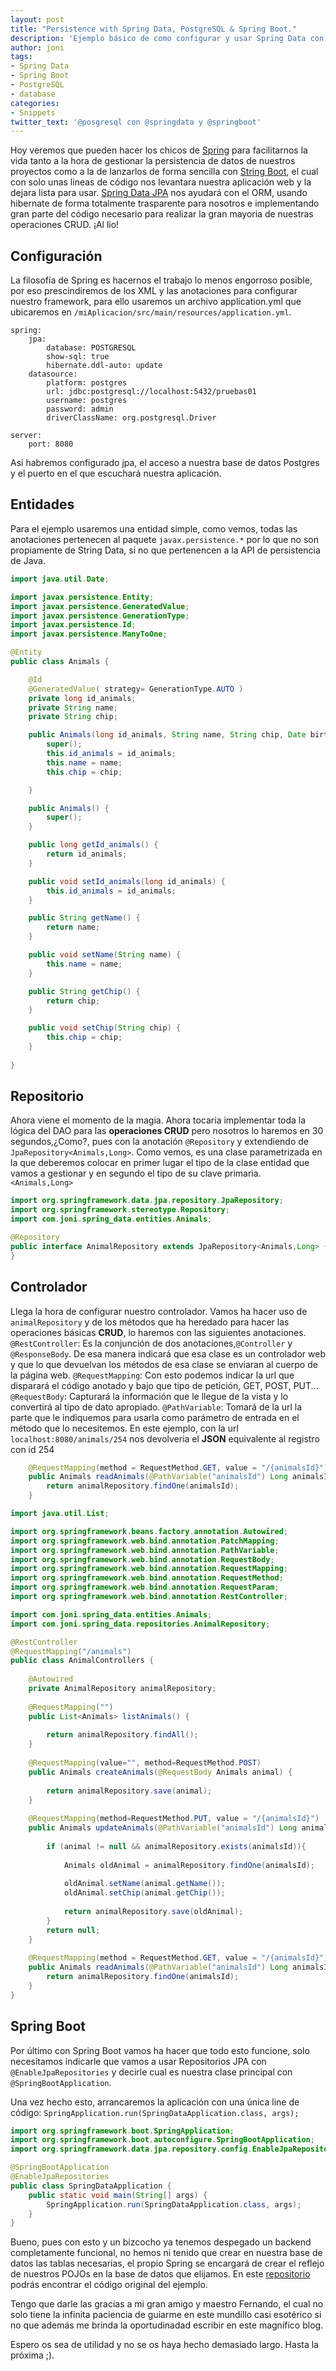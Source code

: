 ```yaml
---
layout: post
title: "Persistence with Spring Data, PostgreSQL & Spring Boot."
description: 'Ejemplo básico de como configurar y usar Spring Data con PostgreSQL y arancarlo con Spring Boot.'
author: joni
tags:
- Spring Data
- Spring Boot
- PostgreSQL
- database
categories:
- Snippets
twitter_text: '@posgresql con @springdata y @springboot'
---
```

Hoy veremos que pueden hacer los chicos de [Spring](https://spring.io/ "https://spring.io/") para facilitarnos la vida tanto a la hora de gestionar la persistencia de datos de nuestros proyectos como a la de lanzarlos de forma sencilla con [String Boot](https://projects.spring.io/spring-boot/ "https://projects.spring.io/spring-boot/"), el cual con solo unas lineas de código nos levantara nuestra aplicación web y la dejara lista para usar. [Spring Data JPA](http://projects.spring.io/spring-data/ "http://projects.spring.io/spring-data/") nos ayudará con el ORM, usando hibernate de forma totalmente trasparente para nosotros e implementando gran parte del código necesario para realizar la gran mayoria de nuestras operaciones CRUD. ¡Al lio!
## Configuración
La filosofía de Spring es hacernos el trabajo lo menos engorroso posible, por eso prescindiremos de los XML y las anotaciones para configurar nuestro framework, para ello usaremos un archivo application.yml que ubicaremos en `/miAplicacion/src/main/resources/application.yml`.

``` jaml
spring:
    jpa:
        database: POSTGRESQL
        show-sql: true
        hibernate.ddl-auto: update
    datasource:
        platform: postgres
        url: jdbc:postgresql://localhost:5432/pruebas01
        username: postgres
        password: admin    
        driverClassName: org.postgresql.Driver

server:
    port: 8080
```
Asi habremos configurado jpa, el acceso a nuestra base de datos Postgres y el puerto en el que escuchará nuestra aplicación.

## Entidades
Para el ejemplo usaremos una entidad simple, como vemos, todas las anotaciones pertenecen al paquete `javax.persistence.*` por lo que no son propiamente de String Data, si no que pertenencen a la API de persistencia de Java.
``` java
import java.util.Date;

import javax.persistence.Entity;
import javax.persistence.GeneratedValue;
import javax.persistence.GenerationType;
import javax.persistence.Id;
import javax.persistence.ManyToOne;

@Entity
public class Animals {

	@Id
	@GeneratedValue( strategy= GenerationType.AUTO ) 
	private long id_animals;
	private String name;
	private String chip;

	public Animals(long id_animals, String name, String chip, Date birth, boolean ppp) {
		super();
		this.id_animals = id_animals;
		this.name = name;
		this.chip = chip;

	}

	public Animals() {
		super();
	}

	public long getId_animals() {
		return id_animals;
	}

	public void setId_animals(long id_animals) {
		this.id_animals = id_animals;
	}

	public String getName() {
		return name;
	}

	public void setName(String name) {
		this.name = name;
	}

	public String getChip() {
		return chip;
	}

	public void setChip(String chip) {
		this.chip = chip;
	}
	
}
```
## Repositorio
Ahora viene el momento de la magia. Ahora tocaria implementar toda la lógica del DAO para las **operaciones CRUD** pero nosotros lo haremos en 30 segundos,¿Como?, pues con la anotación `@Repository` y extendiendo de `JpaRepository<Animals,Long>`. Como vemos, es una clase parametrizada en la que deberemos colocar en primer lugar el tipo de la clase entidad que vamos a gestionar y en segundo el tipo de su clave primaria. `<Animals,Long>` 
``` java
import org.springframework.data.jpa.repository.JpaRepository;
import org.springframework.stereotype.Repository;
import com.joni.spring_data.entities.Animals;

@Repository
public interface AnimalRepository extends JpaRepository<Animals,Long> {
}
```
## Controlador
Llega la hora de configurar nuestro controlador. Vamos ha hacer uso de `animalRepository` y de los métodos que ha heredado para hacer las operaciones básicas **CRUD**, lo haremos con las siguientes anotaciones.
`@RestController`: Es la conjunción de dos anotaciones,`@Controller` y `@ResponseBody`. De esa manera indicará que esa clase es un controlador web y que lo que devuelvan los métodos de esa clase se enviaran al cuerpo de la página web. 
`@RequestMapping`: Con esto podemos indicar la url que disparará el código anotado y bajo que tipo de petición, GET, POST, PUT...
`@RequestBody`: Capturará la información que le llegue de la vista y lo convertirá al tipo de dato apropiado.
`@PathVariable`: Tomará de la url la parte que le indiquemos para usarla como parámetro de entrada en el método que lo necesitemos. 
En este ejemplo, con la url `localhost:8080/animals/254` nos devolveria el **JSON** equivalente al registro con id 254
```java
    @RequestMapping(method = RequestMethod.GET, value = "/{animalsId}")
    public Animals readAnimals(@PathVariable("animalsId") Long animalsId){
        return animalRepository.findOne(animalsId);
    }
```
```java
import java.util.List;

import org.springframework.beans.factory.annotation.Autowired;
import org.springframework.web.bind.annotation.PatchMapping;
import org.springframework.web.bind.annotation.PathVariable;
import org.springframework.web.bind.annotation.RequestBody;
import org.springframework.web.bind.annotation.RequestMapping;
import org.springframework.web.bind.annotation.RequestMethod;
import org.springframework.web.bind.annotation.RequestParam;
import org.springframework.web.bind.annotation.RestController;

import com.joni.spring_data.entities.Animals;
import com.joni.spring_data.repositories.AnimalRepository;

@RestController
@RequestMapping("/animals")
public class AnimalControllers {
	
	@Autowired
	private AnimalRepository animalRepository;
	
	@RequestMapping("")
	public List<Animals> listAnimals() {
		
		return animalRepository.findAll();
	}
	
	@RequestMapping(value="", method=RequestMethod.POST)
	public Animals createAnimals(@RequestBody Animals animal) {
		
		return animalRepository.save(animal);
	}
	
	@RequestMapping(method=RequestMethod.PUT, value = "/{animalsId}")
	public Animals updateAnimals(@PathVariable("animalsId") Long animalsId,@RequestBody    Animals animal){
		
		if (animal != null && animalRepository.exists(animalsId)){
			
			Animals oldAnimal = animalRepository.findOne(animalsId);
			
			oldAnimal.setName(animal.getName());
			oldAnimal.setChip(animal.getChip());
			
			return animalRepository.save(oldAnimal);
		}
		return null;
	}
	
	@RequestMapping(method = RequestMethod.GET, value = "/{animalsId}")
	public Animals readAnimals(@PathVariable("animalsId") Long animalsId){
		return animalRepository.findOne(animalsId);
	}
}
```
## Spring Boot
Por último con Spring Boot vamos ha hacer que todo esto funcione, solo necesitamos indicarle que vamos a usar Repositorios JPA con `@EnableJpaRepositories` y decirle cual es nuestra clase principal con `@SpringBootApplication`.

Una vez hecho esto, arrancaremos la aplicación con una única line de código:
`SpringApplication.run(SpringDataApplication.class, args);`
``` java
import org.springframework.boot.SpringApplication;
import org.springframework.boot.autoconfigure.SpringBootApplication;
import org.springframework.data.jpa.repository.config.EnableJpaRepositories;

@SpringBootApplication
@EnableJpaRepositories
public class SpringDataApplication {
	public static void main(String[] args) {
		SpringApplication.run(SpringDataApplication.class, args);
	}
}
```
Bueno, pues con esto y un bizcocho ya tenemos despegado un backend completamente funcional, no hemos ni tenido que crear en nuestra base de datos las tablas necesarias, el propio Spring se encargará de crear el reflejo de nuestros POJOs en la base de datos que elijamos. En este [repositorio](https://github.com/joni182/spring-data-example "spring-data-example") podrás encontrar el código original del ejemplo.

Tengo que darle las gracias a mi gran amigo y maestro Fernando, el cual no solo tiene la infinita paciencia de guiarme en este mundillo casi esotérico si no que además me brinda la oportudinadad escribir en este magnífico blog.

Espero os sea de utilidad y no se os haya hecho demasiado largo. Hasta la próxima ;).
